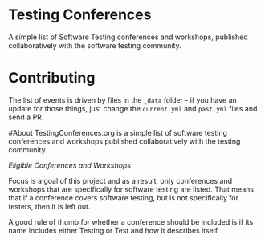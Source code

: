 # Testing Conferences
A simple list of Software Testing conferences and workshops, published collaboratively with the software testing community.

# Contributing
The list of events is driven by files in the ```_data``` folder - if you have an update for those things, just change the ```current.yml``` and ```past.yml``` files and send a PR.

#About
TestingConferences.org is a simple list of software testing conferences and workshops published collaboratively with the testing community.

_Eligible Conferences and Workshops_

Focus is a goal of this project and as a result, only conferences and workshops that are specifically for software testing are listed. That means that if a conference covers software testing, but is not specifically for testers, then it is left out.

A good rule of thumb for whether a conference should be included is if its name includes either Testing or Test and how it describes itself.
